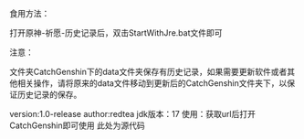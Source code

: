 食用方法：

打开原神-祈愿-历史记录后，双击StartWithJre.bat文件即可



注意：

文件夹CatchGenshin下的data文件夹保存有历史记录，如果需要更新软件或者其他相关操作，请将原来的data文件移动到更新后的CatchGenshin文件夹下，以保证历史记录的保存。

version:1.0-release
author:redtea
jdk版本：17
使用：获取url后打开CatchGenshin即可使用
此处为源代码
